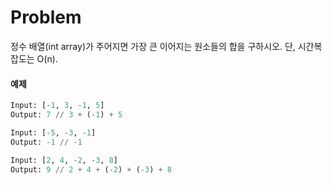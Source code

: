 # Problem

정수 배열(int array)가 주어지면 가장 큰 이어지는 원소들의 합을 구하시오. 단, 시간복잡도는 O(n).

#### 예제

```python
Input: [-1, 3, -1, 5]
Output: 7 // 3 + (-1) + 5

Input: [-5, -3, -1]
Output: -1 // -1

Input: [2, 4, -2, -3, 8]
Output: 9 // 2 + 4 + (-2) + (-3) + 8
```